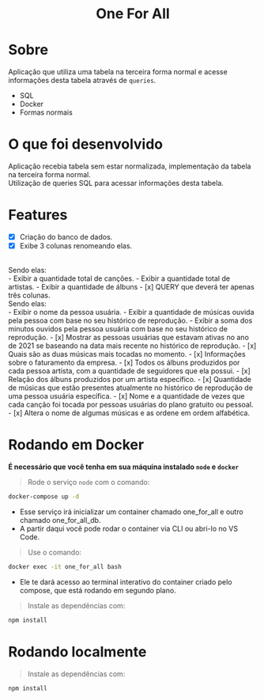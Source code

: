 <h1 align="center">One For All</h1>

# Sobre

Aplicação que utiliza uma tabela na terceira forma normal e acesse informações desta tabela através de `queries`.
<br />
- SQL
- Docker
- Formas normais

# O que foi desenvolvido 

Aplicação recebia tabela sem estar normalizada, implementação da tabela na terceira forma normal.
<br />
Utilização de queries SQL para acessar informações desta tabela.

# Features

- [x] Criação do banco de dados.
- [x] Exibe 3 colunas renomeando elas.
<br />
    Sendo elas:
<br />
     - Exibir a quantidade total de canções.
     - Exibir a quantidade total de artistas.
     - Exibir a quantidade de álbuns
- [x] QUERY que deverá ter apenas três colunas.
<br />
    Sendo elas: 
<br />
     - Exibir o nome da pessoa usuária.
     - Exibir a quantidade de músicas ouvida pela pessoa com base no seu histórico de reprodução.
     - Exibir a soma dos minutos ouvidos pela pessoa usuária com base no seu histórico de reprodução.
- [x] Mostrar as pessoas usuárias que estavam ativas no ano de 2021 se baseando na data mais recente no histórico de reprodução.
- [x] Quais são as duas músicas mais tocadas no momento.
- [x] Informações sobre o faturamento da empresa.
- [x] Todos os álbuns produzidos por cada pessoa artista, com a quantidade de seguidores que ela possui.
- [x] Relação dos álbuns produzidos por um artista específico.
- [x] Quantidade de músicas que estão presentes atualmente no histórico de reprodução de uma pessoa usuária específica.
- [x] Nome e a quantidade de vezes que cada canção foi tocada por pessoas usuárias do plano gratuito ou pessoal.
- [x] Altera o nome de algumas músicas e as ordene em ordem alfabética.

# Rodando em Docker
<strong>É necessário que você tenha em sua máquina instalado `node` e `docker`</strong>

>Rode o serviço `node` com o comando:

```bash
docker-compose up -d
``` 

- Esse serviço irá inicializar um container chamado one_for_all e outro chamado one_for_all_db.
- A partir daqui você pode rodar o container via CLI ou abri-lo no VS Code.

>Use o comando:

```bash
docker exec -it one_for_all bash
```

- Ele te dará acesso ao terminal interativo do container criado pelo compose, que está rodando em segundo plano.

>Instale as dependências com:

```bash
npm install
```

# Rodando localmente

>Instale as dependências com:

```bash
npm install
```